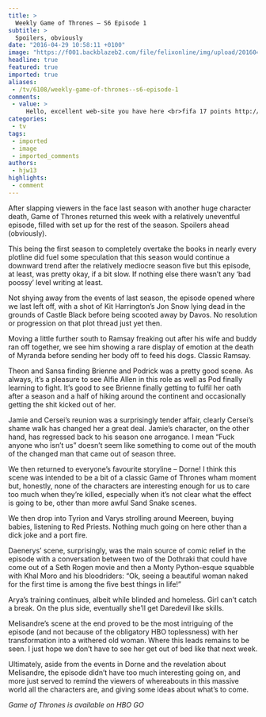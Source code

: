 ```yaml
---
title: >
  Weekly Game of Thrones – S6 Episode 1
subtitle: >
  Spoilers, obviously
date: "2016-04-29 10:58:11 +0100"
image: "https://f001.backblazeb2.com/file/felixonline/img/upload/201604291157-felix-GOT.jpg"
headline: true
featured: true
imported: true
aliases:
 - /tv/6108/weekly-game-of-thrones--s6-episode-1
comments:
 - value: >
     Hello, excellent web-site you have here <br>fifa 17 points http://www.panoramicethiopiatour.com/index.php/component/k2/itemlist/user/189102,Fiquei sabendo do trabalho da fundaÃ§Ã£o essa semana ,e jÃ¡ marquei a palestra para a proxima sexta feira. ( 21/09/2012 )Meu caso Ã© fazer a FIV pois sou lahauida.Tenqo muita fÃ© que em breve postarei Ã³timas noticias nessa pÃ¡gina.Bjs Ã¡ todosE boa sorte Ã¡ todos nÃ³s .
categories:
 - tv
tags:
 - imported
 - image
 - imported_comments
authors:
 - hjw13
highlights:
 - comment
---
```


After slapping viewers in the face last season with another huge character death, Game of Thrones returned this week with a relatively uneventful episode, filled with set up for the rest of the season. Spoilers ahead (obviously).

This being the first season to completely overtake the books in nearly every plotline did fuel some speculation that this season would continue a downward trend after the relatively mediocre season five but this episode, at least, was pretty okay, if a bit slow. If nothing else there wasn’t any ‘bad poossy’ level writing at least.

Not shying away from the events of last season, the episode opened where we last left off, with a shot of Kit Harrington’s Jon Snow lying dead in the grounds of Castle Black before being scooted away by Davos. No resolution or progression on that plot thread just yet then.

Moving a little further south to Ramsay freaking out after his wife and buddy ran off together, we see him showing a rare display of emotion at the death of Myranda before sending her body off to feed his dogs. Classic Ramsay.

Theon and Sansa finding Brienne and Podrick was a pretty good scene. As always, it’s a pleasure to see Alfie Allen in this role as well as Pod finally learning to fight. It’s good to see Brienne finally getting to fulfil her oath after a season and a half of hiking around the continent and occasionally getting the shit kicked out of her.

Jamie and Cersei’s reunion was a surprisingly tender affair, clearly Cersei’s shame walk has changed her a great deal. Jamie’s character, on the other hand, has regressed back to his season one arrogance. I mean “Fuck anyone who isn’t us” doesn’t seem like something to come out of the mouth of the changed man that came out of season three.

We then returned to everyone’s favourite storyline – Dorne! I think this scene was intended to be a bit of a classic Game of Thrones wham moment but, honestly, none of the characters are interesting enough for us to care too much when they’re killed, especially when it’s not clear what the effect is going to be, other than more awful Sand Snake scenes.

We then drop into Tyrion and Varys strolling around Meereen, buying babies, listening to Red Priests. Nothing much going on here other than a dick joke and a port fire.

Daenerys’ scene, surprisingly, was the main source of comic relief in the episode with a conversation between two of the Dothraki that could have come out of a Seth Rogen movie and then a Monty Python-esque squabble with Khal Moro and his bloodriders: “Ok, seeing a beautiful woman naked for the first time is among the five best things in life!”

Arya’s training continues, albeit while blinded and homeless. Girl can’t catch a break. On the plus side, eventually she’ll get Daredevil like skills.

Melisandre’s scene at the end proved to be the most intriguing of the episode (and not because of the obligatory HBO toplessness) with her transformation into a withered old woman. Where this leads remains to be seen. I just hope we don’t have to see her get out of bed like that next week.

Ultimately, aside from the events in Dorne and the revelation about Melisandre, the episode didn’t have too much interesting going on, and more just served to remind the viewers of whereabouts in this massive world all the characters are, and giving some ideas about what’s to come.

_Game of Thrones is available on HBO GO_
